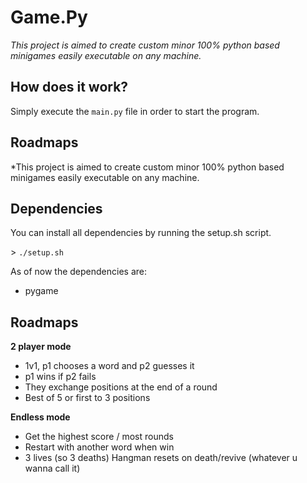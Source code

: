 # Game.Py

*This project is aimed to create custom minor 100% python based minigames easily executable on any machine.*

## How does it work?

Simply execute the `main.py` file in order to start the program.

## Roadmaps

*This project is aimed to create custom minor 100% python based minigames easily executable on any machine.

## Dependencies

You can install all dependencies by running the setup.sh script.

\> ``./setup.sh``

As of now the dependencies are:
- pygame

## Roadmaps

**2 player mode**

  - 1v1, p1 chooses a word and p2 guesses it
  - p1 wins if p2 fails
  - They exchange positions at the end of a round
  - Best of 5 or first to 3 positions

**Endless mode**

  - Get the highest score / most rounds
  - Restart with another word when win
  - 3 lives (so 3 deaths) Hangman resets on death/revive (whatever u wanna call it)
